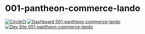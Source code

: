 # 001-pantheon-commerce-lando

[![CircleCI](https://circleci.com/gh/sukottokun/001-pantheon-commerce-lando.svg?style=shield)](https://circleci.com/gh/sukottokun/001-pantheon-commerce-lando)
[![Dashboard 001-pantheon-commerce-lando](https://img.shields.io/badge/dashboard-001_pantheon_commerce_lando-yellow.svg)](https://dashboard.pantheon.io/sites/19a60323-4afe-457a-be64-3af8bbc0ea0c#dev/code)
[![Dev Site 001-pantheon-commerce-lando](https://img.shields.io/badge/site-001_pantheon_commerce_lando-blue.svg)](http://dev-001-pantheon-commerce-lando.pantheonsite.io/)
